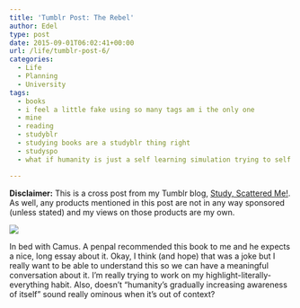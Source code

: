 ```yaml
---
title: 'Tumblr Post: The Rebel'
author: Edel
type: post
date: 2015-09-01T06:02:41+00:00
url: /life/tumblr-post-6/
categories:
  - Life
  - Planning
  - University
tags:
  - books
  - i feel a little fake using so many tags am i the only one
  - mine
  - reading
  - studyblr
  - studying books are a studyblr thing right
  - studyspo
  - what if humanity is just a self learning simulation trying to self correct itself

---
```

**Disclaimer:** This is a cross post from my Tumblr blog, [Study, Scattered Me!][1]. As well, any products mentioned in this post are not in any way sponsored (unless stated) and my views on those products are my own.

![][2]

In bed with Camus. A penpal recommended this book to me and he expects a nice, long essay about it. Okay, I think (and hope) that was a joke but I really want to be able to understand this so we can have a meaningful conversation about it. I’m really trying to work on my highlight-literally-everything habit. Also, doesn’t “humanity’s gradually increasing awareness of itself” sound really ominous when it’s out of context?

<ol class="footnote">
</ol>

 [1]: http://ift.tt/1WuOkm4
 [2]: http://ift.tt/1KZn1HB